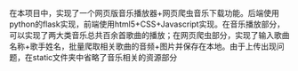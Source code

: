 在本项目中，实现了一个网页版音乐播放器+网页爬虫音乐下载功能。后端使用python的flask实现，前端使用html5+CSS+Javascript实现。在音乐播放部分，可以实现了两大类音乐总共百余首歌曲的播放；在网页爬虫部分，实现了输入歌曲名称+歌手姓名，批量爬取相关歌曲的音频+图片并保存在本地。由于上传出现问题，在static文件夹中省略了音乐相关的资源部分
